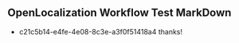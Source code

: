 ## OpenLocalization Workflow Test MarkDown
* c21c5b14-e4fe-4e08-8c3e-a3f0f51418a4 thanks!

<!--HONumber=Aug16_HO3-->


